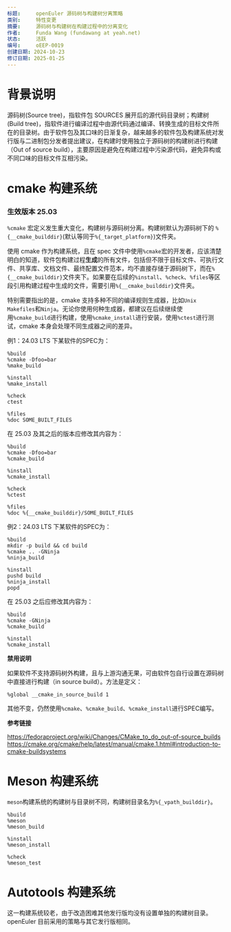 ```yaml
---
标题:     openEuler 源码树与构建树分离策略
类别:     特性变更
摘要:     源码树与构建树在构建过程中的分离变化
作者:     Funda Wang (fundawang at yeah.net)
状态:     活跃
编号:     oEEP-0019
创建日期: 2024-10-23
修订日期: 2025-01-25
---
```


# 背景说明
源码树(Source tree)，指软件包 SOURCES 展开后的源代码目录树；构建树(Build tree)，指软件进行编译过程中由源代码通过编译、转换生成的目标文件所在的目录树。由于软件包及其口味的日渐复杂，越来越多的软件包及构建系统对发行版与二进制包分发者提出建议，在构建时使用独立于源码树的构建树进行构建（Out of source build），主要原因是避免在构建过程中污染源代码，避免异构或不同口味的目标文件互相污染。

# cmake 构建系统

### 生效版本 25.03
`%cmake` 宏定义发生重大变化，构建树与源码树分离。构建树默认为源码树下的 `%{__cmake_builddir}`(默认等同于`%{_target_platform}`)文件夹。

使用 cmake 作为构建系统，且在 spec 文件中使用`%cmake`宏的开发者，应该清楚明白的知道，软件包构建过程**生成**的所有文件，包括但不限于目标文件、可执行文件、共享库、文档文件、最终配置文件范本，均不直接存储于源码树下，而在`%{__cmake_builddir}`文件夹下。如果要在后续的`%install`、`%check`、`%files`等区段引用构建过程中生成的文件，需要引用`%{__cmake_builddir}`文件夹。

特别需要指出的是，cmake 支持多种不同的编译规则生成器，比如`Unix Makefiles`和`Ninja`。无论你使用何种生成器，都建议在后续继续使用`%cmake_build`进行构建，使用`%cmake_install`进行安装，使用`%ctest`进行测试，cmake 本身会处理不同生成器之间的差异。

例1：24.03 LTS 下某软件的SPEC为：
```
%build
%cmake -Dfoo=bar
%make_build

%install
%make_install

%check
ctest

%files
%doc SOME_BUILT_FILES
```
在 25.03 及其之后的版本应修改其内容为：
```
%build
%cmake -Dfoo=bar
%cmake_build

%install
%cmake_install

%check
%ctest

%files
%doc %{__cmake_builddir}/SOME_BUILT_FILES
```

例2：24.03 LTS 下某软件的SPEC为：
```
%build
mkdir -p build && cd build
%cmake .. -GNinja
%ninja_build

%install
pushd build
%ninja_install
popd
```
在 25.03 之后应修改其内容为：
```
%build
%cmake -GNinja
%cmake_build

%install
%cmake_install
```

**禁用说明**

如果软件不支持源码树外构建，且与上游沟通无果，可由软件包自行设置在源码树中直接进行构建（in source build）。方法是定义：
```
%global __cmake_in_source_build 1
```
其他不变，仍然使用`%cmake`、`%cmake_build`、`%cmake_install`进行SPEC编写。

**参考链接**

https://fedoraproject.org/wiki/Changes/CMake_to_do_out-of-source_builds
https://cmake.org/cmake/help/latest/manual/cmake.1.html#introduction-to-cmake-buildsystems

# Meson 构建系统
`meson`构建系统的构建树与目录树不同，构建树目录名为`%{_vpath_builddir}`。
```
%build
%meson
%meson_build

%install
%meson_install

%check
%meson_test
```

# Autotools 构建系统
这一构建系统较老，由于改造困难其他发行版均没有设置单独的构建树目录。openEuler 目前采用的策略与其它发行版相同。
